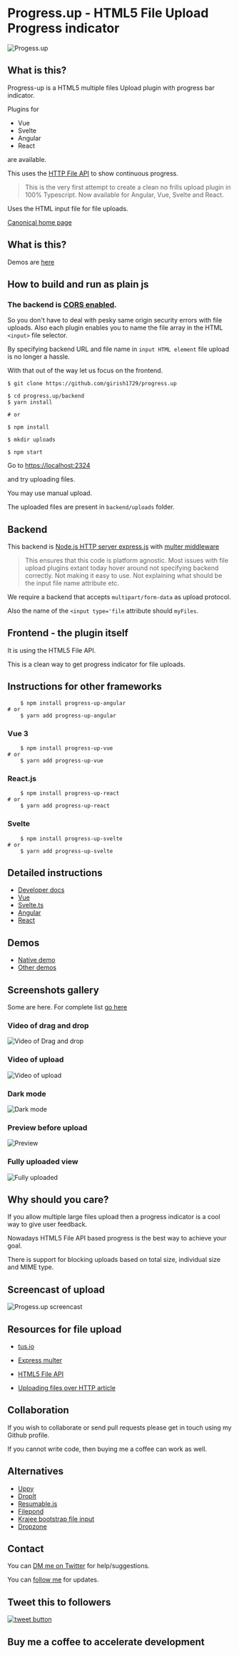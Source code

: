 # Progress.up - HTML5 File Upload Progress indicator

![Progess.up](https://raw.githubusercontent.com/girish1729/progress.up/main//images/progress-up-logo.svg)

## What is this?

Progress-up is a HTML5 multiple files Upload plugin with progress bar
indicator.

Plugins for 

- Vue
- Svelte
- Angular
- React

are available.

This uses the [HTTP File API](https://www.w3.org/TR/FileAPI/) to show continuous progress.

>This is the very first attempt to create a clean no frills upload plugin
>in 100% Typescript. Now available for Angular, Vue, Svelte and React.

Uses the HTML input file for file uploads.

[Canonical home page](https://progress-up.live)

## What is this?

Demos are [here](https://progress-up.live/demo)

## How to build and run as plain js

### The backend is [CORS enabled](https://en.wikipedia.org/wiki/Cross-origin_resource_sharing).

So you don't have to deal with pesky same origin security errors with
file uploads. Also each plugin enables you to name the file array in the
HTML `<input>` file selector.

By specifying backend URL and file name in `input HTML element` file
upload is no longer a hassle.

With that out of the way let us focus on the frontend.

```shell
$ git clone https://github.com/girish1729/progress.up

$ cd progress.up/backend
$ yarn install

# or

$ npm install

$ mkdir uploads

$ npm start
```

Go to [https://localhost:2324](https://localhost:2324)

 and try uploading files.

You may use manual upload.

The uploaded files are present in `backend/uploads` folder.

## Backend

This backend is [Node.js HTTP server express.js](https://expressjs.com) with [multer middleware](http://expressjs.com/en/resources/middleware/multer.html)

> This ensures that this code is platform agnostic.
> Most issues with file upload plugins extant today hover around
> not specifying backend correctly. Not making it easy to use.
> Not explaining what should be the input file name attribute etc.
> 

We require a backend that accepts `multipart/form-data` as upload
protocol.

Also the name of the `<input type='file` attribute should `myFiles`.

## Frontend - the plugin itself

It is using the HTML5 File API.

This is a clean way to get progress indicator for file uploads.

## Instructions for other frameworks


```shell
	$ npm install progress-up-angular
# or 
	$ yarn add progress-up-angular
```
### Vue 3

```shell
	$ npm install progress-up-vue
# or 
	$ yarn add progress-up-vue
```
### React.js

```shell
	$ npm install progress-up-react
# or 
	$ yarn add progress-up-react
```
### Svelte

```shell
	$ npm install progress-up-svelte
# or 
	$ yarn add progress-up-svelte
```


## Detailed instructions

- [Developer docs](https://progress-up.live/docs)
- [Vue](https://progress-up.live/docs/vue-docs)
- [Svelte.ts](https://progress-up.live/docs/svelte-docs)
- [Angular](https://progress-up.live/docs/angular-docs)
- [React](https://progress-up.live/docs/react-docs)

## Demos

- [Native demo](https://progress-up.live/progress-up-html5)
- [Other demos](https://progress-up.live/demo)
 

## Screenshots gallery

Some are here. For complete list 
[go here](https://progress-up.live/screenshots)

### Video of drag and drop

 ![Video of Drag and drop](https://raw.githubusercontent.com/girish1729/progress.up/main/images/dnd.gif)

### Video of upload 

 ![Video of upload](https://raw.githubusercontent.com/girish1729/progress.up/main/images/progress-video.gif)

### Dark mode

 ![Dark mode](https://raw.githubusercontent.com/girish1729/progress.up/main/images/progress-up-darkmode.png)

### Preview before upload

 ![Preview](https://raw.githubusercontent.com/girish1729/progress.up/main/images/progress-up-preview2.png)

### Fully uploaded view

 ![Fully uploaded](https://raw.githubusercontent.com/girish1729/progress.up/main/images/progress-up-fullyuploaded.png)


## Why should you care?

If you allow multiple large files upload then a progress indicator is a
cool way to give user feedback.

Nowadays HTML5 File API based progress is the best way to achieve your
goal.

There is support for blocking uploads based on total size, individual
size and MIME type.

## Screencast of upload

![Progess.up screencast](https://raw.githubusercontent.com/girish1729/progress.up/main/images/progress-uploading.gif)

## Resources for file upload

- [tus.io](https://tus.io)

- [Express multer](http://expressjs.com/en/resources/middleware/multer.html)

- [HTML5 File API](https://jenkov.com/tutorials/html5/file-api.html)

- [Uploading files over HTTP
  article](https://themightyprogrammer.dev/article/uploading-files)

## Collaboration

If you wish to collaborate or send pull requests 
please get in touch using my Github profile.

If you cannot write code, then buying me a coffee can work as well.


## Alternatives

- [Uppy](https://github.com/transloadit/uppy)
- [DropIt](https://github.com/ThalKod/DropIt)
- [Resumable.js](https://github.com/23/resumable.js)
- [Filepond](https://github.com/pqina/filepond)
- [Krajee bootstrap file input](https://github.com/kartik-v/bootstrap-fileinput)
- [Dropzone](https://github.com/dropzone/dropzone)

## Contact

You can [DM me on Twitter](https://twitter.com/girish1729) for help/suggestions.

You can [follow me](https://twitter.com/intent/follow?screen_name=girish1729
) for updates.

## Tweet this to followers

<a href="https://twitter.com/intent/tweet?text=Tweet+this+to+your+followers&url=https%3A%2F%2Fgithub.com%2Fgirish1729%2Fprogress.up&hashtags=github&original_referer=http%3A%2F%2Fgithub.com%2F&tw_p=tweetbutton" target="_blank">
  <img src="http://jpillora.com/github-twitter-button/img/tweet.png"
       alt="tweet button" title="Tweet this to your followers"></img>
</a>

## Buy me a coffee to accelerate development

<script type="text/javascript" src="https://cdnjs.buymeacoffee.com/1.0.0/button.prod.min.js" data-name="bmc-button" data-slug="girish1729" data-color="#f3ecec" data-emoji="" data-font="Poppins" data-text="Buy me a coffee" data-outline-color="#000000" data-font-color="#000000" data-coffee-color="#FFDD00" ></script>

